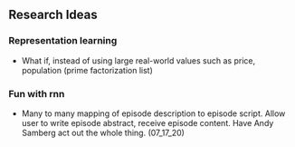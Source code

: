 ## Research Ideas
### Representation learning
- What if, instead of using large real-world values such as price, population (prime factorization list)
### Fun with rnn
- Many to many mapping of episode description to episode script. Allow user to write episode abstract, receive episode content. Have Andy Samberg act out the whole thing. (07_17_20)
